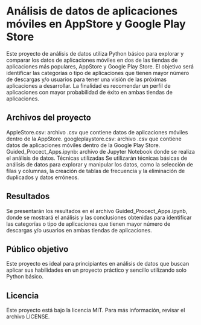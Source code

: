 # Análisis de datos de aplicaciones móviles en AppStore y Google Play Store

Este proyecto de análisis de datos utiliza Python básico para explorar y comparar los datos de aplicaciones móviles en dos de las tiendas de aplicaciones más populares, AppStore y Google Play Store. El objetivo será identificar las categorías o tipo de aplicaciones que tienen mayor número de descargas y/o usuarios para tener una visión de las próximas aplicaciones a desarrollar. La finalidad es recomendar un perfil de aplicaciones con mayor probabilidad de éxito en ambas tiendas de aplicaciones.

## Archivos del proyecto
AppleStore.csv: archivo .csv que contiene datos de aplicaciones móviles dentro de la AppStore.
googleplaystore.csv: archivo .csv que contiene datos de aplicaciones móviles dentro de la Google Play Store.
Guided_Procect_Apps.ipynb: archivo de Jupyter Notebook donde se realiza el análisis de datos.
Técnicas utilizadas
Se utilizarán técnicas básicas de análisis de datos para explorar y manipular los datos, como la selección de filas y columnas, la creación de tablas de frecuencia y la eliminación de duplicados y datos erróneos.

## Resultados
Se presentarán los resultados en el archivo Guided_Procect_Apps.ipynb, donde se mostrará el análisis y las conclusiones obtenidas para identificar las categorías o tipo de aplicaciones que tienen mayor número de descargas y/o usuarios en ambas tiendas de aplicaciones.

## Público objetivo
Este proyecto es ideal para principiantes en análisis de datos que buscan aplicar sus habilidades en un proyecto práctico y sencillo utilizando solo Python básico.

## Licencia
Este proyecto está bajo la licencia MIT. Para más información, revisar el archivo LICENSE.

